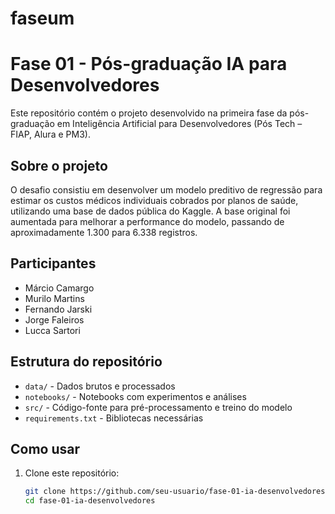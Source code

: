 # faseum
# Fase 01 - Pós-graduação IA para Desenvolvedores

Este repositório contém o projeto desenvolvido na primeira fase da pós-graduação em Inteligência Artificial para Desenvolvedores (Pós Tech – FIAP, Alura e PM3).

## Sobre o projeto

O desafio consistiu em desenvolver um modelo preditivo de regressão para estimar os custos médicos individuais cobrados por planos de saúde, utilizando uma base de dados pública do Kaggle. A base original foi aumentada para melhorar a performance do modelo, passando de aproximadamente 1.300 para 6.338 registros.

## Participantes

- Márcio Camargo  
- Murilo Martins  
- Fernando Jarski  
- Jorge Faleiros  
- Lucca Sartori

## Estrutura do repositório

- `data/` - Dados brutos e processados  
- `notebooks/` - Notebooks com experimentos e análises  
- `src/` - Código-fonte para pré-processamento e treino do modelo  
- `requirements.txt` - Bibliotecas necessárias  

## Como usar

1. Clone este repositório:
   ```bash
   git clone https://github.com/seu-usuario/fase-01-ia-desenvolvedores.git
   cd fase-01-ia-desenvolvedores
